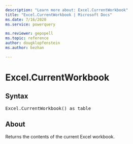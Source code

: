 ```yaml
---
description: "Learn more about: Excel.CurrentWorkbook"
title: "Excel.CurrentWorkbook | Microsoft Docs"
ms.date: 7/16/2020
ms.service: powerquery

ms.reviewer: gepopell
ms.topic: reference
author: dougklopfenstein
ms.author: bezhan

---
```

# Excel.CurrentWorkbook

## Syntax

<pre>
Excel.CurrentWorkbook() as table  
</pre>
  
## About  
Returns the contents of the current Excel workbook. 

